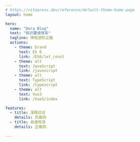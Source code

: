 ```yaml
---
# https://vitepress.dev/reference/default-theme-home-page
layout: home

hero:
  name: "Dora Blog"
  text: "知识要成体系"
  tagline: 哆啦进阶之路
  actions:
    - theme: brand
      text: ES 6
      link: /ES6/let_const
    - theme: alt
      text: JavaScript
      link: /javascript
    - theme: alt
      text: TypeScript
      link: /typescript
    - theme: alt
      text: Vue3
      link: /Vue3/index

features:
  - title: 深夜日记
    details: 负面向
  - title: 自渡鸡汤
    details: 正面向
  
---
```

